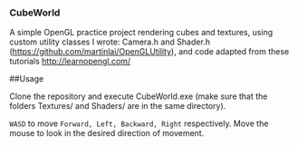 ### CubeWorld

A simple OpenGL practice project rendering cubes and textures, using custom utility classes I wrote:
Camera.h and Shader.h (https://github.com/martinlai/OpenGLUtility), and code adapted from these tutorials
http://learnopengl.com/


##Usage

Clone the repository and execute CubeWorld.exe (make sure that the folders Textures/ and Shaders/ are in the same directory).


`WASD` to move `Forward, Left, Backward, Right` respectively. Move the mouse to look in the desired direction of movement.
